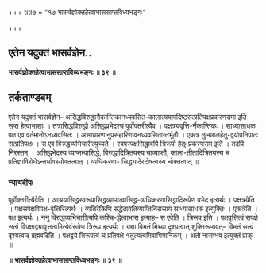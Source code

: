 +++
title = "१७ भासर्वज्ञोक्तहेत्वाभाससाप्तविध्यभङ्गः"

+++


## एतेन यदुक्तं भासर्वज्ञेन..

**भासर्वज्ञोक्तहेत्वाभाससाप्तविध्यभङ्गः ॥ ३९ ॥**

## **तर्कताण्डवम्**

एतेन यदुक्तं भासर्वज्ञेन– असिद्धविरुद्धानैकान्तिकानध्यवसित-कालात्ययापदिष्टसत्प्रतिपक्षप्रकरणसमा इति सप्त हेत्वाभासाः । तत्रासिद्धविरुद्धौ असिद्धप्रभेदश्च पूर्वोक्तरीत्यैव । पक्षत्रयवृत्ति-र्नैकान्तिकः । साध्यासाधकः पक्ष एव वर्तमानोऽनध्यवसितः । असाधारणानुपसंहारिणावनध्यवसितान्तर्भूतौ । एकत्र तुल्यबलहेतु-द्वयोपनिपातः सत्प्रतिपक्षः । स एव विरुद्धव्यभिचारीत्युच्यते । स्वपरपक्षसिद्धावपि त्रिरूपो हेतुः प्रकरणसम इति । तदपि निरस्तम् । असिद्धभेदस्य व्याप्तत्वासिद्धे, विरुद्धादित्रितयस्य चाव्याप्तौ, काला-तीतादित्रितयस्य च प्रतिज्ञाविरोधेऽन्तर्भावस्योक्तत्वात् । व्यधिकरणा- सिद्ध्यादेरदोषत्वस्य चोक्तत्वात् ॥

### **न्यायदीपः**

पूर्वोक्तरीत्यैवेति । आश्रयासिद्धस्वरूपासिद्धव्याप्यत्वासिद्ध-व्यधिकरणासिद्धादिरूपेण प्रभेद इत्यर्थः । पक्षत्रयेति । पक्षसपक्षविपक्ष-वृत्तिरित्यर्थः । व्यतिरेकिणि सद्धेतावतिव्याप्तिनिरासाय साध्यासाधक इत्युक्तिः । एकत्रेति । पक्ष इत्यर्थः । ननु विरुद्धव्यभिचारीत्यपि कश्चि-द्धेत्वाभास इत्याह– स एवेति । त्रिरूप इति । पक्षवृत्तित्वं सपक्षे सत्वं विपक्षाद्व्यावृत्तत्वमित्येवंरूपेण त्रिरूप इत्यर्थः । यथा विमतं मिथ्या दृश्यत्वात् शुक्तिरूप्यवत्– विमतं सत्यं दृश्यत्वाद् ब्रह्मवदिति । पक्षद्वये त्रिरूपत्वं च प्रतिपक्षे १तुल्यत्वमिवाभिमानिकम् । अतो नासम्भव इत्युक्तं प्राक् ॥

**॥ भासर्वज्ञोक्तहेत्वाभाससाप्तविध्यभङ्गः ॥ ३९ ॥**

